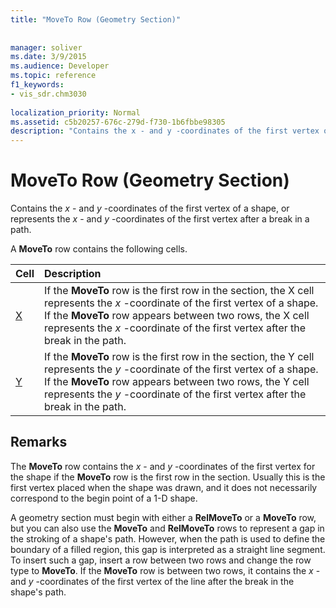 ```yaml
---
title: "MoveTo Row (Geometry Section)"
 
 
manager: soliver
ms.date: 3/9/2015
ms.audience: Developer
ms.topic: reference
f1_keywords:
- vis_sdr.chm3030
 
localization_priority: Normal
ms.assetid: c5b20257-676c-279d-f730-1b6fbbe98305
description: "Contains the x - and y -coordinates of the first vertex of a shape, or represents the x - and y -coordinates of the first vertex after a break in a path."
---
```


# MoveTo Row (Geometry Section)

Contains the  *x*  - and  *y*  -coordinates of the first vertex of a shape, or represents the  *x*  - and  *y*  -coordinates of the first vertex after a break in a path. 
  
A **MoveTo** row contains the following cells. 
  
|**Cell**|**Description**|
|:-----|:-----|
|[X](x-cell-geometry-section.md) <br/> |If the **MoveTo** row is the first row in the section, the X cell represents the  *x*  -coordinate of the first vertex of a shape. If the **MoveTo** row appears between two rows, the X cell represents the  *x*  -coordinate of the first vertex after the break in the path.  <br/> |
|[Y](y-cell-geometry-section.md) <br/> |If the **MoveTo** row is the first row in the section, the Y cell represents the  *y*  -coordinate of the first vertex of a shape. If the **MoveTo** row appears between two rows, the Y cell represents the  *y*  -coordinate of the first vertex after the break in the path.  <br/> |
   
## Remarks

The **MoveTo** row contains the  *x*  - and  *y*  -coordinates of the first vertex for the shape if the **MoveTo** row is the first row in the section. Usually this is the first vertex placed when the shape was drawn, and it does not necessarily correspond to the begin point of a 1-D shape. 
  
A geometry section must begin with either a **RelMoveTo** or a **MoveTo** row, but you can also use the **MoveTo** and **RelMoveTo** rows to represent a gap in the stroking of a shape's path. However, when the path is used to define the boundary of a filled region, this gap is interpreted as a straight line segment. To insert such a gap, insert a row between two rows and change the row type to **MoveTo**. If the **MoveTo** row is between two rows, it contains the  *x*  - and  *y*  -coordinates of the first vertex of the line after the break in the shape's path. 
  

